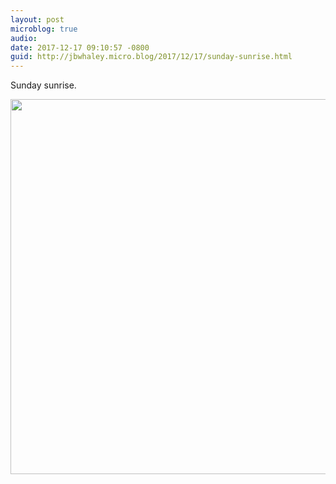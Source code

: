 ```yaml
---
layout: post
microblog: true
audio: 
date: 2017-12-17 09:10:57 -0800
guid: http://jbwhaley.micro.blog/2017/12/17/sunday-sunrise.html
---
```

Sunday sunrise.

<img src="http://www.jarrodwhaley.com/uploads/2017/06f1fe49d7.jpg" width="600" height="600" />
